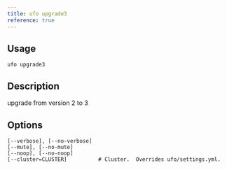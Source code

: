```yaml
---
title: ufo upgrade3
reference: true
---
```


## Usage

    ufo upgrade3

## Description

upgrade from version 2 to 3


## Options

```
[--verbose], [--no-verbose]  
[--mute], [--no-mute]        
[--noop], [--no-noop]        
[--cluster=CLUSTER]          # Cluster.  Overrides ufo/settings.yml.
```

